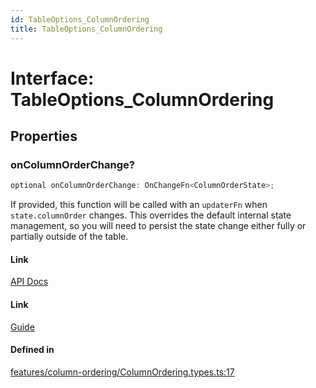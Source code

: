 ```yaml
---
id: TableOptions_ColumnOrdering
title: TableOptions_ColumnOrdering
---
```


# Interface: TableOptions\_ColumnOrdering

## Properties

### onColumnOrderChange?

```ts
optional onColumnOrderChange: OnChangeFn<ColumnOrderState>;
```

If provided, this function will be called with an `updaterFn` when `state.columnOrder` changes. This overrides the default internal state management, so you will need to persist the state change either fully or partially outside of the table.

#### Link

[API Docs](https://tanstack.com/table/v8/docs/api/features/column-ordering#oncolumnorderchange)

#### Link

[Guide](https://tanstack.com/table/v8/docs/guide/column-ordering)

#### Defined in

[features/column-ordering/ColumnOrdering.types.ts:17](https://github.com/TanStack/table/blob/main/packages/table-core/src/features/column-ordering/ColumnOrdering.types.ts#L17)
